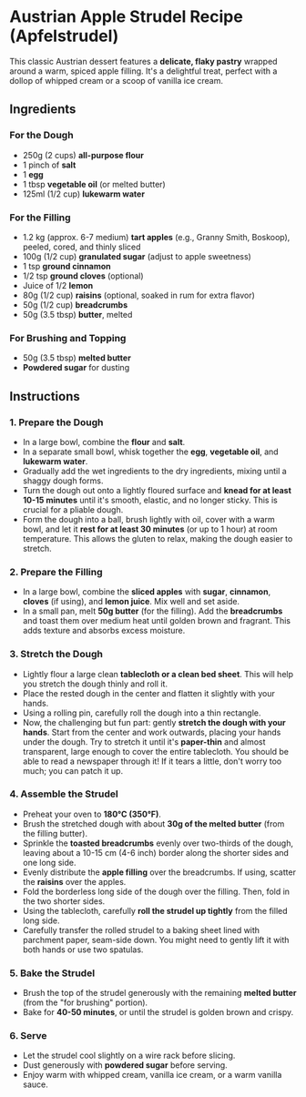 # Austrian Apple Strudel Recipe (Apfelstrudel)

This classic Austrian dessert features a **delicate, flaky pastry** wrapped around a warm, spiced apple filling. It's a delightful treat, perfect with a dollop of whipped cream or a scoop of vanilla ice cream.

## Ingredients

### For the Dough

* 250g (2 cups) **all-purpose flour**
* 1 pinch of **salt**
* 1 **egg**
* 1 tbsp **vegetable oil** (or melted butter)
* 125ml (1/2 cup) **lukewarm water**

### For the Filling

* 1.2 kg (approx. 6-7 medium) **tart apples** (e.g., Granny Smith, Boskoop), peeled, cored, and thinly sliced
* 100g (1/2 cup) **granulated sugar** (adjust to apple sweetness)
* 1 tsp **ground cinnamon**
* 1/2 tsp **ground cloves** (optional)
* Juice of 1/2 **lemon**
* 80g (1/2 cup) **raisins** (optional, soaked in rum for extra flavor)
* 50g (1/2 cup) **breadcrumbs**
* 50g (3.5 tbsp) **butter**, melted

### For Brushing and Topping

* 50g (3.5 tbsp) **melted butter**
* **Powdered sugar** for dusting

## Instructions

### 1. Prepare the Dough

* In a large bowl, combine the **flour** and **salt**.
* In a separate small bowl, whisk together the **egg**, **vegetable oil**, and **lukewarm water**.
* Gradually add the wet ingredients to the dry ingredients, mixing until a shaggy dough forms.
* Turn the dough out onto a lightly floured surface and **knead for at least 10-15 minutes** until it's smooth, elastic, and no longer sticky. This is crucial for a pliable dough.
* Form the dough into a ball, brush lightly with oil, cover with a warm bowl, and let it **rest for at least 30 minutes** (or up to 1 hour) at room temperature. This allows the gluten to relax, making the dough easier to stretch.

### 2. Prepare the Filling

* In a large bowl, combine the **sliced apples** with **sugar**, **cinnamon**, **cloves** (if using), and **lemon juice**. Mix well and set aside.
* In a small pan, melt **50g butter** (for the filling). Add the **breadcrumbs** and toast them over medium heat until golden brown and fragrant. This adds texture and absorbs excess moisture.

### 3. Stretch the Dough

* Lightly flour a large clean **tablecloth or a clean bed sheet**. This will help you stretch the dough thinly and roll it.
* Place the rested dough in the center and flatten it slightly with your hands.
* Using a rolling pin, carefully roll the dough into a thin rectangle.
* Now, the challenging but fun part: gently **stretch the dough with your hands**. Start from the center and work outwards, placing your hands under the dough. Try to stretch it until it's **paper-thin** and almost transparent, large enough to cover the entire tablecloth. You should be able to read a newspaper through it! If it tears a little, don't worry too much; you can patch it up.

### 4. Assemble the Strudel

* Preheat your oven to **180°C (350°F)**.
* Brush the stretched dough with about **30g of the melted butter** (from the filling butter).
* Sprinkle the **toasted breadcrumbs** evenly over two-thirds of the dough, leaving about a 10-15 cm (4-6 inch) border along the shorter sides and one long side.
* Evenly distribute the **apple filling** over the breadcrumbs. If using, scatter the **raisins** over the apples.
* Fold the borderless long side of the dough over the filling. Then, fold in the two shorter sides.
* Using the tablecloth, carefully **roll the strudel up tightly** from the filled long side.
* Carefully transfer the rolled strudel to a baking sheet lined with parchment paper, seam-side down. You might need to gently lift it with both hands or use two spatulas.

### 5. Bake the Strudel

* Brush the top of the strudel generously with the remaining **melted butter** (from the "for brushing" portion).
* Bake for **40-50 minutes**, or until the strudel is golden brown and crispy.

### 6. Serve

* Let the strudel cool slightly on a wire rack before slicing.
* Dust generously with **powdered sugar** before serving.
* Enjoy warm with whipped cream, vanilla ice cream, or a warm vanilla sauce.

